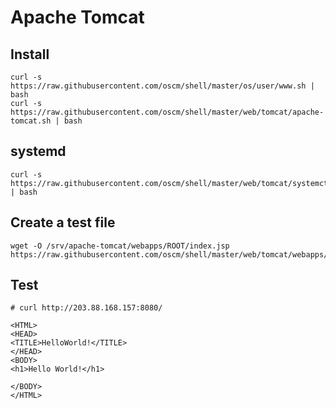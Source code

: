 Apache Tomcat
=====

Install
-----
	curl -s https://raw.githubusercontent.com/oscm/shell/master/os/user/www.sh | bash
	curl -s https://raw.githubusercontent.com/oscm/shell/master/web/tomcat/apache-tomcat.sh | bash
	
systemd
-----
	curl -s https://raw.githubusercontent.com/oscm/shell/master/web/tomcat/systemctl.sh | bash
	
Create a test file
-----
	wget -O /srv/apache-tomcat/webapps/ROOT/index.jsp https://raw.githubusercontent.com/oscm/shell/master/web/tomcat/webapps/ROOT/index.jsp

Test
-----
	# curl http://203.88.168.157:8080/

	<HTML>
	<HEAD>
	<TITLE>HelloWorld!</TITLE>
	</HEAD>
	<BODY>
	<h1>Hello World!</h1>

	</BODY>
	</HTML>
